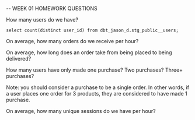 -- WEEK 01 HOMEWORK QUESTIONS

How many users do we have?
```
select count(distinct user_id) from dbt_jason_d.stg_public__users;
```

On average, how many orders do we receive per hour?

On average, how long does an order take from being placed to being delivered?

How many users have only made one purchase? Two purchases? Three+ purchases?

Note: you should consider a purchase to be a single order. In other words, if a user places one order for 3 products, they are considered to have made 1 purchase.

On average, how many unique sessions do we have per hour?